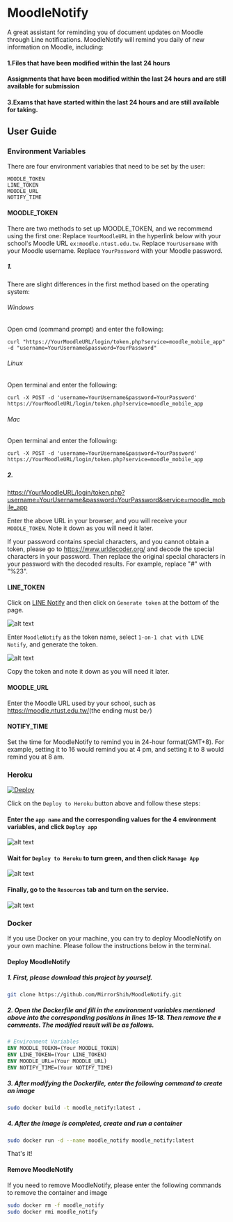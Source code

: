 # MoodleNotify

A great assistant for reminding you of document updates on Moodle through Line notifications.
MoodleNotify will remind you daily of new information on Moodle, including:

#### 1.Files that have been modified within the last 24 hours

#### Assignments that have been modified within the last 24 hours and are still available for submission

#### 3.Exams that have started within the last 24 hours and are still available for taking.

## User Guide

### Environment Variables

There are four environment variables that need to be set by the user:
```
MOODLE_TOKEN
LINE_TOKEN
MOODLE_URL
NOTIFY_TIME
```

#### MOODLE_TOKEN
There are two methods to set up MOODLE_TOKEN, and we recommend using the first one:
Replace `YourMoodleURL` in the hyperlink below with your school's Moodle URL `ex:moodle.ntust.edu.tw`.
Replace `YourUsername` with your Moodle username.
Replace `YourPassword` with your Moodle password.

##### 1. 

There are slight differences in the first method based on the operating system:

###### Windows  

Open cmd (command prompt) and enter the following:
```
curl "https://YourMoodleURL/login/token.php?service=moodle_mobile_app" -d "username=YourUsername&password=YourPassword"
```

###### Linux  

Open terminal and enter the following:
```
curl -X POST -d 'username=YourUsername&password=YourPassword' https://YourMoodleURL/login/token.php?service=moodle_mobile_app
```

###### Mac

Open terminal and enter the following:
```
curl -X POST -d 'username=YourUsername&password=YourPassword' https://YourMoodleURL/login/token.php?service=moodle_mobile_app
```

##### 2.

<https://YourMoodleURL/login/token.php?username=YourUsername&password=YourPassword&service=moodle_mobile_app>

Enter the above URL in your browser, and you will receive your `MOODLE_TOKEN`. Note it down as you will need it later.

If your password contains special characters, and you cannot obtain a token, 
please go to https://www.urldecoder.org/ and decode the special characters in your password. 
Then replace the original special characters in your password with the decoded results. For example, 
replace "#" with "%23".

#### LINE_TOKEN

Click on [LINE Notify](https://notify-bot.line.me/my/) and then click on `Generate token` at the bottom of the page.

![alt text](assets/Line_token.png)

Enter `MoodleNotify` as the token name, select `1-on-1 chat with LINE Notify`, and generate the token.

![alt text](assets/Line_token_settings.png)

Copy the token and note it down as you will need it later.

#### MOODLE_URL

Enter the Moodle URL used by your school, such as <https://moodle.ntust.edu.tw/>(the ending must be`/`)

#### NOTIFY_TIME

Set the time for MoodleNotify to remind you in 24-hour format(GMT+8). For example, setting it to 16 would remind you at 4 pm, and setting it to 8 would remind you at 8 am.

### Heroku

[![Deploy](https://www.herokucdn.com/deploy/button.svg)](https://heroku.com/deploy)

Click on the `Deploy to Heroku` button above and follow these steps:

#### Enter the `app name` and the corresponding values for the 4 environment variables, and click `Deploy app`

![alt text](assets/heroku_deploy.png)

#### Wait for `Deploy to Heroku` to turn green, and then click `Manage App`

![alt text](assets/manage.png)

#### Finally, go to the `Resources` tab and turn on the service.

![alt text](assets/resources.png)

### Docker

If you use Docker on your machine, you can try to deploy MoodleNotify on your own machine. 
Please follow the instructions below in the terminal.

#### Deploy MoodleNotify

##### 1. First, please download this project by yourself.
```bash
git clone https://github.com/MirrorShih/MoodleNotify.git
```

##### 2. Open the Dockerfile and fill in the environment variables mentioned above into the corresponding positions in lines 15-18. Then remove the `#` comments. The modified result will be as follows.
```dockerfile
# Environment Variables
ENV MOODLE_TOEKN=(Your MOODLE_TOKEN)
ENV LINE_TOKEN=(Your LINE_TOKEN)
ENV MOODLE_URL=(Your MOODLE_URL)
ENV NOTIFY_TIME=(Your NOTIFY_TIME)
```

##### 3. After modifying the Dockerfile, enter the following command to create an image
```bash
sudo docker build -t moodle_notify:latest .
```

##### 4. After the image is completed, create and run a container
```bash
sudo docker run -d --name moodle_notify moodle_notify:latest
```

That's it!

#### Remove MoodleNotify

If you need to remove MoodleNotify, please enter the following commands to remove the container and image
```bash
sudo docker rm -f moodle_notify
sudo docker rmi moodle_notify
```
